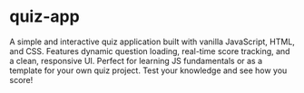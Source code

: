 # quiz-app
A simple and interactive quiz application built with vanilla JavaScript, HTML, and CSS. Features dynamic question loading, real-time score tracking, and a clean, responsive UI. Perfect for learning JS fundamentals or as a template for your own quiz project. Test your knowledge and see how you score!
